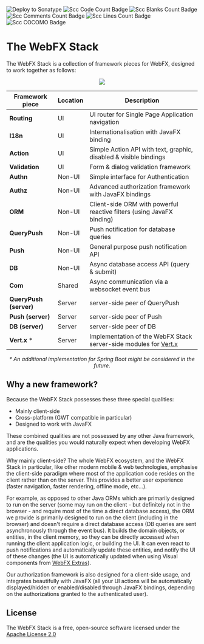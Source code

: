 ![Deploy to Sonatype](https://github.com/webfx-project/webfx-stack/actions/workflows/build-and-deploy-to-sonatype.yml/badge.svg)
![Scc Code Count Badge](https://sloc.xyz/github/webfx-project/webfx-stack/?category=code)
![Scc Blanks Count Badge](https://sloc.xyz/github/webfx-project/webfx-stack/?category=blanks)
![Scc Comments Count Badge](https://sloc.xyz/github/webfx-project/webfx-stack/?category=comments)
![Scc Lines Count Badge](https://sloc.xyz/github/webfx-project/webfx-stack/?category=lines)
![Scc COCOMO Badge](https://sloc.xyz/github/webfx-project/webfx-stack/?category=cocomo)

# The WebFX Stack

The WebFX Stack is a collection of framework pieces for WebFX, designed to work together as follows:

<div align="center">
    <picture>
      <source media="(prefers-color-scheme: dark)" srcset="https://docs.webfx.dev/webfx-readmes/webfx-stack-dark.svg">
      <img src="https://docs.webfx.dev/webfx-readmes/webfx-stack-light.svg" />
    </picture>

<p></p>

| Framework piece        | Location | Description                                                                          |
|------------------------|----------|--------------------------------------------------------------------------------------|
| **Routing**            | UI       | UI router for Single Page Application navigation                                     |
| **I18n**               | UI       | Internationalisation with JavaFX binding                                             |
| **Action**             | UI       | Simple Action API with text, graphic, disabled & visible bindings                    |
| **Validation**         | UI       | Form & dialog validation framework                                                   |
| **Authn**              | Non-UI   | Simple interface for Authentication                                                  |
| **Authz**              | Non-UI   | Advanced authorization framework with JavaFX bindings                                |
| **ORM**                | Non-UI   | Client-side ORM with powerful reactive filters (using JavaFX binding)                |
| **QueryPush**          | Non-UI   | Push notification for database queries                                               |
| **Push**               | Non-UI   | General purpose push notification API                                                |
| **DB**                 | Non-UI   | Async database access API (query & submit)                                           |
| **Com**                | Shared   | Async communication via a websocket event bus                                        |
| **QueryPush (server)** | Server   | server-side peer of QueryPush                                                        |
| **Push (server)**      | Server   | server-side peer of Push                                                             |
| **DB (server)**        | Server   | server-side peer of DB                                                               |
| **Vert.x** *           | Server   | Implementation of the WebFX Stack server-side modules for [Vert.x](https://vertx.io) |

*\* An additional implementation for Spring Boot might be considered in the future*. 

</div>

## Why a new framework?

Because the WebFX Stack possesses these three special qualities:

* Mainly client-side
* Cross-platform (GWT compatible in particular)
* Designed to work with JavaFX

These combined qualities are not possessed by any other Java framework, and are the qualities you would naturally expect when developing WebFX applications.

Why mainly client-side? The whole WebFX ecosystem, and the WebFX Stack in particular, like other modern mobile & web technologies, emphasise the client-side paradigm where most of the application code resides on the client rather than on the server. This provides a better user experience (faster navigation, faster rendering, offline mode, etc...).

For example, as opposed to other Java ORMs which are primarily designed to run on the server (some may run on the client - but definitely not in the browser - and require most of the time a direct database access), the ORM we provide is primarily designed to run on the client (including in the browser) and doesn't require a direct database access (DB queries are sent asynchronously through the event bus). It builds the domain objects, or entities, in the client memory, so they can be directly accessed when running the client application logic, or building the UI. It can even react to push notifications and automatically update these entities, and notify the UI of these changes (the UI is automatically updated when using Visual components from [WebFX Extras](https://github.com/webfx-project/webfx-extras)).

Our authorization framework is also designed for a client-side usage, and integrates beautifully with JavaFX (all your UI actions will be automatically displayed/hidden or enabled/disabled through JavaFX bindings, depending on the authorizations granted to the authenticated user).

## License

The WebFX Stack is a free, open-source software licensed under the [Apache License 2.0](LICENSE)
